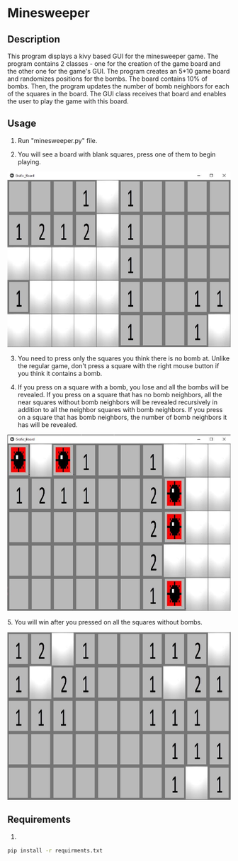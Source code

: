 # Minesweeper



## Description
This program displays a kivy based GUI for the minesweeper game. The program 
contains 2 classes - one for the creation of the game board and the other one for
the game's GUI. The program creates an 5*10 game board and randomizes 
positions for the bombs. The board contains 10% of bombs. Then, the program 
updates the number of bomb neighbors for each of the squares in the board.
The GUI class receives that board and enables the user to play the game
with this board.


## Usage
1. Run "minesweeper.py" file.

2. You will see a board with blank squares, press one of them to begin
playing.
<p align="center">
  <img src="images/game_board.JPG" alt="Output">
</p>

3. You need to press only the squares you think there is no bomb at. Unlike 
the regular game, don't press a square with the right mouse button if you think it contains a bomb.

5. If you press on a square with a bomb, you lose and all the bombs will be revealed. If you press on a square
that has no bomb neighbors, all the near squares without bomb
neighbors will be revealed recursively in addition to all the neighbor squares with bomb neighbors.
If you press on a square that has bomb neighbors,
the number of bomb neighbors it has will be revealed. 

<p align="center">
  <img src="images/bomb_press.JPG" alt="Output">
</p>
5. You will win after you pressed on all the squares without bombs.

<p align="center">
  <img src="images/win_board.JPG" alt="Output">
</p>



## Requirements
1. 
```bash
pip install -r requirments.txt
```
